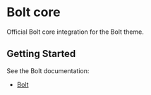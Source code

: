 # Bolt core

Official Bolt core integration for the Bolt theme.

## Getting Started

See the Bolt documentation:

- [Bolt](https://docs.thulite.io/guides/integrations/bolt-core/)
